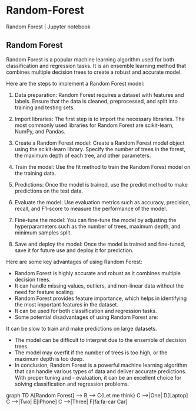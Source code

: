 # Random-Forest
Random Forest | Jupyter notebook

## Random Forest
Random Forest is a popular machine learning algorithm used for both classification and regression tasks. It is an ensemble learning method that combines multiple decision trees to create a robust and accurate model.

Here are the steps to implement a Random Forest model:

1. Data preparation: Random Forest requires a dataset with features and labels. Ensure that the data is cleaned, preprocessed, and split into training and testing sets.

2. Import libraries: The first step is to import the necessary libraries. The most commonly used libraries for Random Forest are scikit-learn, NumPy, and Pandas.

3. Create a Random Forest model: Create a Random Forest model object using the scikit-learn library. Specify the number of trees in the forest, the maximum depth of each tree, and other parameters.

4. Train the model: Use the fit method to train the Random Forest model on the training data.

5. Predictions: Once the model is trained, use the predict method to make predictions on the test data.

6. Evaluate the model: Use evaluation metrics such as accuracy, precision, recall, and F1-score to measure the performance of the model.

7. Fine-tune the model: You can fine-tune the model by adjusting the hyperparameters such as the number of trees, maximum depth, and minimum samples split.

8. Save and deploy the model: Once the model is trained and fine-tuned, save it for future use and deploy it for prediction.


Here are some key advantages of using Random Forest:

- Random Forest is highly accurate and robust as it combines multiple decision trees.
- It can handle missing values, outliers, and non-linear data without the need for feature scaling.
- Random Forest provides feature importance, which helps in identifying the most important features in the dataset.
- It can be used for both classification and regression tasks.
- Some potential disadvantages of using Random Forest are:

It can be slow to train and make predictions on large datasets.
- The model can be difficult to interpret due to the ensemble of decision trees.
- The model may overfit if the number of trees is too high, or the maximum depth is too deep.
- In conclusion, Random Forest is a powerful machine learning algorithm that can handle various types of data and deliver accurate predictions. With proper tuning and - evaluation, it can be an excellent choice for solving classification and regression problems.




graph TD
    A[Random Forest] -->
    B --> C{Let me think}
    C -->|One| D[Laptop]
    C -->|Two| E[iPhone]
    C -->|Three| F[fa:fa-car Car]


